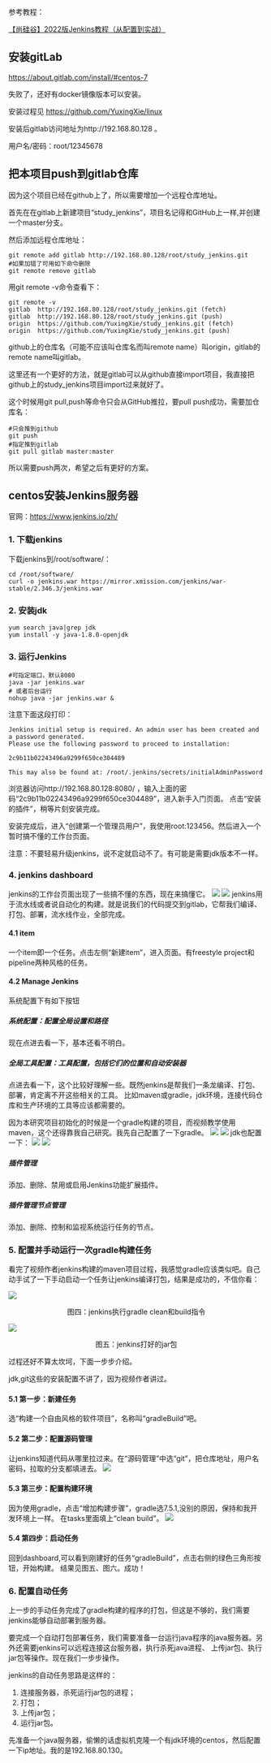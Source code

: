 参考教程：

[【尚硅谷】2022版Jenkins教程（从配置到实战）](!https://www.youtube.com/playlist?list=PLmOn9nNkQxJH7_AY3ZDTWgD5FIodz1Loh)

## 安装gitLab

https://about.gitlab.com/install/#centos-7

失败了，还好有docker镜像版本可以安装。

安装过程见 https://github.com/YuxingXie/linux

安装后gitlab访问地址为http://192.168.80.128 。

用户名/密码：root/12345678

## 把本项目push到gitlab仓库

因为这个项目已经在github上了，所以需要增加一个远程仓库地址。


首先在在gitlab上新建项目“study_jenkins”，项目名记得和GitHub上一样,并创建一个master分支。

然后添加远程仓库地址：
```text
git remote add gitlab http://192.168.80.128/root/study_jenkins.git
#如果加错了可用如下命令删除
git remote remove gitlab
```
用git remote -v命令查看下：
```text
git remote -v
gitlab  http://192.168.80.128/root/study_jenkins.git (fetch)
gitlab  http://192.168.80.128/root/study_jenkins.git (push)
origin  https://github.com/YuxingXie/study_jenkins.git (fetch)
origin  https://github.com/YuxingXie/study_jenkins.git (push)
```
github上的仓库名（可能不应该叫仓库名而叫remote name）叫origin，gitlab的remote name叫gitlab。

这里还有一个更好的方法，就是gitlab可以从github直接import项目，我直接把github上的study_jenkins项目import过来就好了。

这个时候用git pull,push等命令只会从GitHub推拉，要pull push成功，需要加仓库名：
```text
#只会推到github
git push
#指定推到gitlab
git pull gitlab master:master
```
所以需要push两次，希望之后有更好的方案。

## centos安装Jenkins服务器
官网：https://www.jenkins.io/zh/
### 1. 下载jenkins
下载jenkins到/root/software/：
```text
cd /root/software/
curl -o jenkins.war https://mirror.xmission.com/jenkins/war-stable/2.346.3/jenkins.war
```

### 2. 安装jdk

```text
yum search java|grep jdk
yum install -y java-1.8.0-openjdk
```
### 3. 运行Jenkins

```text
#可指定端口，默认8080
java -jar jenkins.war
# 或者后台运行
nohup java -jar jenkins.war &
```

注意下面这段打印：
```text
Jenkins initial setup is required. An admin user has been created and a password generated.
Please use the following password to proceed to installation:

2c9b11b02243496a9299f650ce304489

This may also be found at: /root/.jenkins/secrets/initialAdminPassword

```
浏览器访问http://192.168.80.128:8080/ ，输入上面的密码“2c9b11b02243496a9299f650ce304489”，进入新手入门页面。
点击“安装的插件”，稍等片刻安装完成。

安装完成后，进入“创建第一个管理员用户”，我使用root:123456。然后进入一个暂时搞不懂的工作台页面。

注意：不要轻易升级jenkins，说不定就启动不了。有可能是需要jdk版本不一样。

### 4. jenkins dashboard

jenkins的工作台页面出现了一些搞不懂的东西，现在来搞懂它。
![](https://github.com/YuxingXie/study_jenkins/blob/master/assets/img/jenkins001.png)
![](http://192.168.80.128/root/study_jenkins/-/blob/master/assets/img/jenkins001.png)
jenkins用于流水线或者说自动化的构建。就是说我们的代码提交到gitlab，它帮我们编译、打包、部署，流水线作业，全部完成。

#### 4.1 item

一个item即一个任务。点击左侧“新建item”，进入页面。有freestyle project和pipeline两种风格的任务。

#### 4.2 Manage Jenkins

系统配置下有如下按钮

##### 系统配置：配置全局设置和路径

现在点进去看一下，基本还看不明白。

##### 全局工具配置：工具配置，包括它们的位置和自动安装器

点进去看一下，这个比较好理解一些。既然jenkins是帮我们一条龙编译、打包、部署，肯定离不开这些相关的工具。
比如maven或gradle，jdk环境，连接代码仓库和生产环境的工具等应该都需要的。

因为本研究项目初始化的时候是一个gradle构建的项目，而视频教学使用maven，这个还得靠我自己研究。我先自己配置了一下gradle。
![](https://github.com/YuxingXie/study_jenkins/blob/master/assets/img/jenkins002.png)
![](http://192.168.80.128/root/study_jenkins/-/blob/master/assets/img/jenkins002.png)
jdk也配置一下：
![](https://github.com/YuxingXie/study_jenkins/blob/master/assets/img/jenkins003.png)
![](http://192.168.80.128/root/study_jenkins/-/blob/master/assets/img/jenkins003.png)
##### 插件管理
添加、删除、禁用或启用Jenkins功能扩展插件。
##### 插件管理节点管理
添加、删除、控制和监视系统运行任务的节点。

### 5. 配置并手动运行一次gradle构建任务

看完了视频作者jenkins构建的maven项目过程，我感觉gradle应该类似吧。自己动手试了一下手动启动一个任务让jenkins编译打包，结果是成功的，不信你看：

![](https://github.com/YuxingXie/study_jenkins/blob/master/assets/img/jenkins004.png)
<div align="center">图四：jenkins执行gradle clean和build指令</div>


![](https://github.com/YuxingXie/study_jenkins/blob/master/assets/img/jenkins005.png)
<div align="center">图五：jenkins打好的jar包</div>

过程还好不算太坎坷，下面一步步介绍。

jdk,git这些的安装配置不讲了，因为视频作者讲过。

#### 5.1 第一步：新建任务

选“构建一个自由风格的软件项目”，名称叫“gradleBuild”吧。

#### 5.2 第二步：配置源码管理

让jenkins知道代码从哪里拉过来。在“源码管理”中选“git”，把仓库地址，用户名密码，拉取的分支都填进去。
![](https://github.com/YuxingXie/study_jenkins/blob/master/assets/img/jenkins006.png)

#### 5.3 第三步：配置构建环境

因为使用gradle，点击“增加构建步骤”，gradle选7.5.1,没别的原因，保持和我开发环境上一样。
在tasks里面填上“clean build”。
![](https://github.com/YuxingXie/study_jenkins/blob/master/assets/img/jenkins007.png)

#### 5.4 第四步：启动任务
回到dashboard,可以看到刚建好的任务“gradleBuild”，点击右侧的绿色三角形按钮，开始构建。
结果见图五、图六。成功！


### 6. 配置自动任务

上一步的手动任务完成了gradle构建的程序的打包，但这是不够的，我们需要jenkins能够自动部署到服务器。

要完成一个自动打包部署任务，我们需要准备一台运行java程序的java服务器。另外还需要jenkins可以远程连接这台服务器，执行杀死java进程、
上传jar包、执行jar包等操作。现在我们一步步操作。

jenkins的自动任务思路是这样的：
1. 连接服务器，杀死运行jar包的进程；
2. 打包；
3. 上传jar包；
4. 运行jar包。

先准备一个java服务器，偷懒的话虚拟机克隆一个有jdk环境的centos，然后配置一下ip地址。我的是192.168.80.130。


